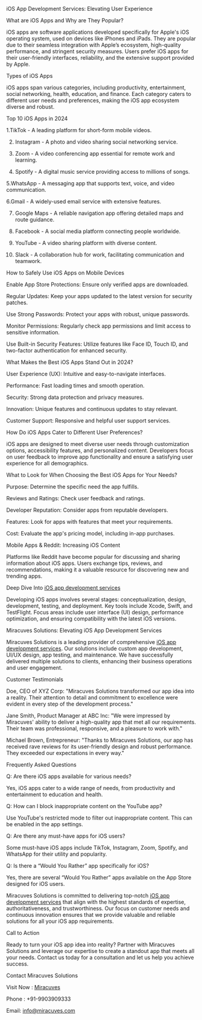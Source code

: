 iOS App Development Services: Elevating User Experience

What are iOS Apps and Why are They Popular?

iOS apps are software applications developed specifically for Apple's iOS operating system, used on devices like iPhones and iPads. They are popular due to their seamless integration with Apple’s ecosystem, high-quality performance, and stringent security measures. Users prefer iOS apps for their user-friendly interfaces, reliability, and the extensive support provided by Apple.

Types of iOS Apps

iOS apps span various categories, including productivity, entertainment, social networking, health, education, and finance. Each category caters to different user needs and preferences, making the iOS app ecosystem diverse and robust.

Top 10 iOS Apps in 2024

1.TikTok - A leading platform for short-form mobile videos.

2. Instagram - A photo and video sharing social networking service.

3. Zoom - A video conferencing app essential for remote work and learning.

4. Spotify - A digital music service providing access to millions of songs.

5.WhatsApp - A messaging app that supports text, voice, and video communication.

6.Gmail - A widely-used email service with extensive features.

7. Google Maps - A reliable navigation app offering detailed maps and route guidance.

8. Facebook - A social media platform connecting people worldwide.

9. YouTube - A video sharing platform with diverse content.

10. Slack - A collaboration hub for work, facilitating communication and teamwork.

How to Safely Use iOS Apps on Mobile Devices

Enable App Store Protections: Ensure only verified apps are downloaded.

Regular Updates: Keep your apps updated to the latest version for security patches.

Use Strong Passwords: Protect your apps with robust, unique passwords.

Monitor Permissions: Regularly check app permissions and limit access to sensitive information.

Use Built-in Security Features: Utilize features like Face ID, Touch ID, and two-factor authentication for enhanced security.

What Makes the Best iOS Apps Stand Out in 2024?

User Experience (UX): Intuitive and easy-to-navigate interfaces.

Performance: Fast loading times and smooth operation.

Security: Strong data protection and privacy measures.

Innovation: Unique features and continuous updates to stay relevant.

Customer Support: Responsive and helpful user support services.

How Do iOS Apps Cater to Different User Preferences?

iOS apps are designed to meet diverse user needs through customization options, accessibility features, and personalized content. Developers focus on user feedback to improve app functionality and ensure a 
satisfying user experience for all demographics.

What to Look for When Choosing the Best iOS Apps for Your Needs?

Purpose: Determine the specific need the app fulfills.

Reviews and Ratings: Check user feedback and ratings.

Developer Reputation: Consider apps from reputable developers.

Features: Look for apps with features that meet your requirements.

Cost: Evaluate the app's pricing model, including in-app purchases.

Mobile Apps & Reddit: Increasing iOS Content

Platforms like Reddit have become popular for discussing and sharing information about iOS apps. Users exchange tips, reviews, and recommendations, making it a valuable resource for discovering new and trending apps.

Deep Dive Into <a href="https://miracuves.com/custom-ios-app-development-services-miracuves-2024/">iOS app development services</a>

Developing iOS apps involves several stages: conceptualization, design, development, testing, and deployment. Key tools include Xcode, Swift, and TestFlight. Focus areas include user interface (UI) design, performance optimization, and ensuring compatibility with the latest iOS versions.

Miracuves Solutions: Elevating iOS App Development Services

Miracuves Solutions is a leading provider of comprehensive <a href="https://miracuves.com/custom-ios-app-development-services-miracuves-2024/">iOS app development services</a>. Our solutions include custom app development, UI/UX design, app testing, and maintenance. We have successfully delivered multiple solutions to clients, enhancing their business operations and user engagement.

Customer Testimonials

Doe, CEO of XYZ Corp: "Miracuves Solutions transformed our app idea into a reality. Their attention to detail and commitment to excellence were evident in every step of the development process."

Jane Smith, Product Manager at ABC Inc: "We were impressed by Miracuves' ability to deliver a high-quality app that met all our requirements. Their team was professional, responsive, and a pleasure to work with."

Michael Brown, Entrepreneur: "Thanks to Miracuves Solutions, our app has received rave reviews for its user-friendly design and robust performance. They exceeded our expectations in every way."

Frequently Asked Questions

Q: Are there iOS apps available for various needs? 

Yes, iOS apps cater to a wide range of needs, from productivity and entertainment to education and health.

Q: How can I block inappropriate content on the YouTube app? 

Use YouTube's restricted mode to filter out inappropriate content. This can be enabled in the app settings.

Q: Are there any must-have apps for iOS users?

 Some must-have iOS apps include TikTok, Instagram, Zoom, Spotify, and WhatsApp for their utility and popularity.

Q: Is there a “Would You Rather” app specifically for iOS? 

Yes, there are several “Would You Rather” apps available on the App Store designed for iOS users.

Miracuves Solutions is committed to delivering top-notch <a href="https://miracuves.com/custom-ios-app-development-services-miracuves-2024/">iOS app development services</a> that align with the highest standards of expertise, authoritativeness, and trustworthiness. Our focus on customer needs and continuous innovation ensures that we provide valuable and reliable solutions for all your iOS app requirements.

Call to Action

Ready to turn your iOS app idea into reality? Partner with Miracuves Solutions and leverage our expertise to create a standout app that meets all your needs. Contact us today for a consultation and let us help you achieve success.

Contact Miracuves Solutions

Visit Now : <a href="https://miracuves.com/">Miracuves</a>

Phone : +91-9903909333

Email: info@miracuves.com

